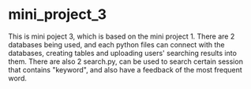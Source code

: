 # mini_project_3
This is mini poject 3, which is based on the mini project 1. There are 2 databases being used, and each python files can connect with the databases, creating tables and uploading users' searching results into them. There are also 2 search.py, can be used to search certain session that contains "keyword", and also have a feedback of the most frequent word.
